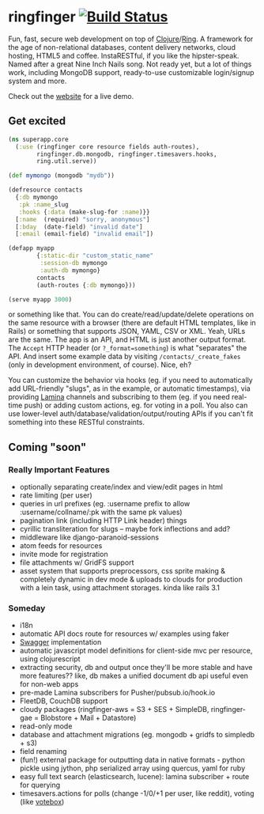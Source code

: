 # ringfinger [![Build Status](https://secure.travis-ci.org/myfreeweb/ringfinger.png)](http://travis-ci.org/)
Fun, fast, secure web development on top of [Clojure](http://clojure.org)/[Ring](https://github.com/mmcgrana/ring).
A framework for the age of non-relational databases, content delivery networks, cloud hosting, HTML5 and coffee.
InstaRESTful, if you like the hipster-speak. Named after a great Nine Inch Nails song.
Not ready yet, but a lot of things work, including MongoDB support, ready-to-use customizable login/signup system and more.

Check out the [website](http://ringfinger.floatboth.com) for a live demo.

## Get excited

```clojure
(ns superapp.core
  (:use (ringfinger core resource fields auth-routes),
        ringfinger.db.mongodb, ringfinger.timesavers.hooks,
        ring.util.serve))

(def mymongo (mongodb "mydb"))

(defresource contacts
  {:db mymongo
   :pk :name_slug
   :hooks {:data (make-slug-for :name)}}
  [:name  (required) "sorry, anonymous"]
  [:bday  (date-field) "invalid date"]
  [:email (email-field) "invalid email"])

(defapp myapp
        {:static-dir "custom_static_name"
         :session-db mymongo
         :auth-db mymongo}
        contacts
        (auth-routes {:db mymongo}))

(serve myapp 3000)
```

or something like that. You can do create/read/update/delete operations on the same resource with a browser
(there are default HTML templates, like in Rails) or something that supports JSON, YAML, CSV or XML.
Yeah, URLs are the same. The app is an API, and HTML is just another output format.
The `Accept` HTTP header (or `?_format=something`) is what "separates" the API.
And insert some example data by visiting `/contacts/_create_fakes` (only in development environment, of course). Nice, eh?

You can customize the behavior via hooks (eg. if you need to automatically add URL-friendly "slugs", as in the example, or automatic timestamps),
via providing [Lamina](https://github.com/ztellman/lamina) channels and subscribing to them (eg. if you need real-time push)
or adding custom actions, eg. for voting in a poll.
You also can use lower-level auth/database/validation/output/routing APIs if you can't fit something into these RESTful constraints.

## Coming "soon"

### Really Important Features
- optionally separating create/index and view/edit pages in html
- rate limiting (per user)
- queries in url prefixes (eg. :username prefix to allow :username/collname/:pk with the same pk values)
- pagination link (including HTTP Link header) things
- cyrillic transliteration for slugs – maybe fork inflections and add?
- middleware like django-paranoid-sessions
- atom feeds for resources
- invite mode for registration
- file attachments w/ GridFS support
- asset system that supports preprocessors, css sprite making & completely dynamic in dev mode & uploads to clouds for production with a lein task, using attachment storages. kinda like rails 3.1

### Someday
- i18n
- automatic API docs route for resources w/ examples using faker
- [Swagger](http://swagger.wordnik.com) implementation
- automatic javascript model definitions for client-side mvc per resource, using clojurescript
- extracting security, db and output once they'll be more stable and have more features?? like, db makes a unified document db api useful even for non-web apps
- pre-made Lamina subscribers for Pusher/pubsub.io/hook.io
- FleetDB, CouchDB support
- cloudy packages (ringfinger-aws = S3 + SES + SimpleDB, ringfinger-gae = Blobstore + Mail + Datastore)
- read-only mode
- database and attachment migrations (eg. mongodb + gridfs to simpledb + s3)
- field renaming
- (fun!) external package for outputting data in native formats - python pickle using jython, php serialized array using quercus, yaml for ruby
- easy full text search (elasticsearch, lucene): lamina subscriber + route for querying
- timesavers.actions for polls (change -1/0/+1 per user, like reddit), voting (like [votebox](https://www.dropbox.com/votebox))